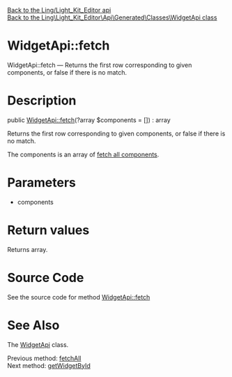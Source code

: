 [Back to the Ling/Light_Kit_Editor api](https://github.com/lingtalfi/Light_Kit_Editor/blob/master/doc/api/Ling/Light_Kit_Editor.md)<br>
[Back to the Ling\Light_Kit_Editor\Api\Generated\Classes\WidgetApi class](https://github.com/lingtalfi/Light_Kit_Editor/blob/master/doc/api/Ling/Light_Kit_Editor/Api/Generated/Classes/WidgetApi.md)


WidgetApi::fetch
================



WidgetApi::fetch — Returns the first row corresponding to given components, or false if there is no match.




Description
================


public [WidgetApi::fetch](https://github.com/lingtalfi/Light_Kit_Editor/blob/master/doc/api/Ling/Light_Kit_Editor/Api/Generated/Classes/WidgetApi/fetch.md)(?array $components = []) : array




Returns the first row corresponding to given components, or false if there is no match.

The components is an array of [fetch all components](https://github.com/lingtalfi/SimplePdoWrapper/blob/master/doc/pages/fetch-all-components.md).




Parameters
================


- components

    


Return values
================

Returns array.








Source Code
===========
See the source code for method [WidgetApi::fetch](https://github.com/lingtalfi/Light_Kit_Editor/blob/master/Api/Generated/Classes/WidgetApi.php#L129-L139)


See Also
================

The [WidgetApi](https://github.com/lingtalfi/Light_Kit_Editor/blob/master/doc/api/Ling/Light_Kit_Editor/Api/Generated/Classes/WidgetApi.md) class.

Previous method: [fetchAll](https://github.com/lingtalfi/Light_Kit_Editor/blob/master/doc/api/Ling/Light_Kit_Editor/Api/Generated/Classes/WidgetApi/fetchAll.md)<br>Next method: [getWidgetById](https://github.com/lingtalfi/Light_Kit_Editor/blob/master/doc/api/Ling/Light_Kit_Editor/Api/Generated/Classes/WidgetApi/getWidgetById.md)<br>

